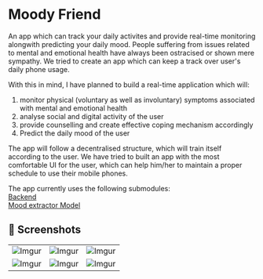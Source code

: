 
# Moody Friend

An app which can track your daily activites and provide real-time monitoring alongwith predicting your daily mood. People suffering from issues related to mental and emotional health have always been ostracised or shown mere sympathy. We tried to create an app which can keep a track over user's daily phone usage.

With this in mind, I have planned to build a real-time application which will:
1) monitor physical (voluntary as well as involuntary) symptoms associated with mental and emotional health
2) analyse social and digital activity of the user
3) provide counselling and create effective coping mechanism accordingly
4) Predict the daily mood of the user

The app will follow a decentralised structure, which will train itself according to the user. We have tried to built an app with the most comfortable UI for the user, which can help him/her to maintain a proper schedule to use their mobile phones.

The app currently uses the following submodules:
<br>
<a href="https://github.com/adityaa30/Inout-Backend"> Backend </a>
<br>
<a href="https://github.com/geforce6t/Mood-extraction"> Mood extractor Model </a>

## 📸 Screenshots

||||
|:----------------------------------------:|:-----------------------------------------:|:-----------------------------------------: |
| ![Imgur](https://i.imgur.com/D3GnXYx.png) | ![Imgur](https://i.imgur.com/T6VNWGh.png) | ![Imgur](https://i.imgur.com/M6G6hD7.png) |
| ![Imgur](https://i.imgur.com/zMAfWnQ.png) | ![Imgur](https://i.imgur.com/e4ToJfT.png) | ![Imgur](https://i.imgur.com/vQFg48o.jpg?1) |
